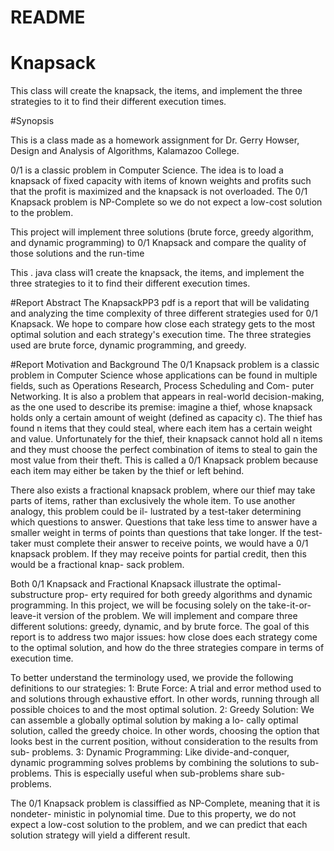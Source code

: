 # README
# Knapsack

This class will create the knapsack, the items, and implement the three  strategies to it to find their different execution times.

#Synopsis

This is a class made as a homework assignment for Dr. Gerry Howser, Design and Analysis of Algorithms, Kalamazoo College.

0/1 is a classic problem in Computer Science. The idea is to  load a knapsack of fixed capacity with items of known weights and profits such that the profit is maximized and the knapsack is not overloaded.
The 0/1 Knapsack problem is NP-Complete so we do not expect a low-cost solution to the problem.

This project will implement three solutions (brute force, greedy algorithm, and dynamic programming) to 0/1 Knapsack and compare the quality of those solutions and the run-time

This . java class wil1 create the knapsack, the items, and implement the three strategies to it to find their different execution times.

#Report Abstract
The KnapsackPP3 pdf is a report that will be validating and analyzing the time complexity of three different
strategies used for 0/1 Knapsack. We hope to compare how close each strategy gets
to the most optimal solution and each strategy's execution time. The three strategies
used are brute force, dynamic programming, and greedy.


#Report Motivation and Background
The 0/1 Knapsack problem is a classic problem in Computer Science whose applications
can be found in multiple fields, such as Operations Research, Process Scheduling and Com-
puter Networking. It is also a problem that appears in real-world decision-making, as the one
used to describe its premise: imagine a thief, whose knapsack holds only a certain amount
of weight (defined as capacity c). The thief has found n items that they could steal, where
each item has a certain weight and value. Unfortunately for the thief, their knapsack cannot
hold all n items and they must choose the perfect combination of items to steal to gain the
most value from their theft. This is called a 0/1 Knapsack problem because each item may
either be taken by the thief or left behind.

There also exists a fractional knapsack problem, where our thief may take parts of items,
rather than exclusively the whole item. To use another analogy, this problem could be il-
lustrated by a test-taker determining which questions to answer. Questions that take less
time to answer have a smaller weight in terms of points than questions that take longer. If
the test-taker must complete their answer to receive points, we would have a 0/1 knapsack
problem. If they may receive points for partial credit, then this would be a fractional knap-
sack problem.

Both 0/1 Knapsack and Fractional Knapsack illustrate the optimal-substructure prop-
erty required for both greedy algorithms and dynamic programming. In this project, we will
be focusing solely on the take-it-or-leave-it version of the problem. We will implement and
compare three different solutions: greedy, dynamic, and by brute force. The goal of this
report is to address two major issues: how close does each strategy come to the optimal
solution, and how do the three strategies compare in terms of execution time.

To better understand the terminology used, we provide the following definitions to our
strategies:
1: Brute Force: A trial and error method used to and solutions through exhaustive
effort. In other words, running through all possible choices to and the most optimal
solution.
2: Greedy Solution: We can assemble a globally optimal solution by making a lo-
cally optimal solution, called the greedy choice. In other words, choosing the option
that looks best in the current position, without consideration to the results from sub-
problems.
3: Dynamic Programming: Like divide-and-conquer, dynamic programming solves
problems by combining the solutions to sub-problems. This is especially useful when
sub-problems share sub-problems.

The 0/1 Knapsack problem is classiffied as NP-Complete, meaning that it is nondeter-
ministic in polynomial time. Due to this property, we do not expect a low-cost solution to
the problem, and we can predict that each solution strategy will yield a different result.
